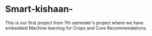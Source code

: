 # Smart-kishaan-
This is our first project from 7th semester's project where we have embedded  Machine learning for Crops and Cure  Recommendations.
